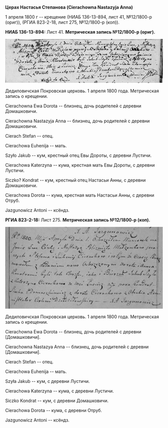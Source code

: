 **Церах Настасья Степанова (Cierachowna Nastazyja Anna)**

1 апреля 1800 г -- крещение (НИАБ 136-13-894, лист 41, №12/1800-р
(ориг)), (РГИА 823-2-18, лист 275, №12/1800-р (коп)).

**НИАБ 136-13-894:** Лист 41. **Метрическая запись №12/1800-р (ориг).**

![](./media/af995574fe9cc838dc54831302eae09fc5571fa2.png)

Дедиловичская Покровская церковь. 1 апреля 1800 года. Метрическая запись
о крещении.

Cierachowna Ewa Dorota -- близнец, дочь родителей с деревни Домашковичи.

Cierachowna Nastazyja Anna -- близнец, дочь родителей с деревни
Домашковичи.

Cierach Stefan -- отец.

Cierachowa Euhenija -- мать.

Szyło Jakub -- кум, крестный отец Евы Дороты, с деревни Лустичи.

Cierachowa Katerzyna -- кума, крестная мать Евы Дороты, с деревни
Лустичи.

Siczko? Kondrat -- кум, крестный отец Настасьи Анны, с деревни
Домашковичи.

Cierachowa Dorota -- кума, крестная мать Настасьи Анны, с деревни Отруб.

Jazgunowicz Antoni -- ксёндз.

**РГИА 823-2-18:** Лист 275. **Метрическая запись №12/1800-р (коп).**

![](./media/cf3410124b06c4d32b2823d5f43a8e17769bfa3c.png)

Дедиловичская Покровская церковь. 1 апреля 1800 года. Метрическая запись
о крещении.

Cierachowna Ewa Dorota -- близнец, дочь родителей с деревни
\[Домашковичи\].

Cierachowna Nastazya Anna -- близнец, дочь родителей с деревни
\[Домашковичи\].

Cierach Stefan -- отец.

Cierachowa Euhenija -- мать.

Szyła Jakub -- кум, с деревни Лустичи.

Cierachowa Katerzyna -- кума, с деревни Лустичи.

Siczko Kondrat -- кум, с деревни Домашковичи.

Cierachowa Dorota -- кума, с деревни Отруб.

Jazgunowicz Antoni -- ксёндз.
